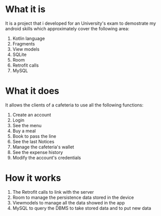 # What it is
It is a project that i developed for an University's exam to demostrate my android skills which approximately cover the following area: 
1. Kotlin language
2. Fragments
3. View models
4. SQLite
5. Room
6. Retrofit calls
7. MySQL
  
# What it does
It allows the clients of a cafeteria to use all the following functions:
1. Create an account
2. Login
3. See the menu 
4. Buy a meal
5. Book to pass the line
6. See the last Notices
7. Manage the cafeteria's wallet
8. See the expense history
9. Modify the account's credentials

# How it works
1. The Retrofit calls to link with the server 
2. Room to manage the persistence data stored in the device
3. Viewmodels to manage all the data showed in the app
4. MySQL to query the DBMS  to take stored data and to put new data





